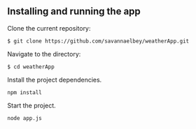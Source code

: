 
## Installing and running the app
Clone the current repository:
```
$ git clone https://github.com/savannaelbey/weatherApp.git
```

Navigate to the directory:

```
$ cd weatherApp
```

Install the project dependencies.

```
npm install
```

Start the project.

```
node app.js
```
